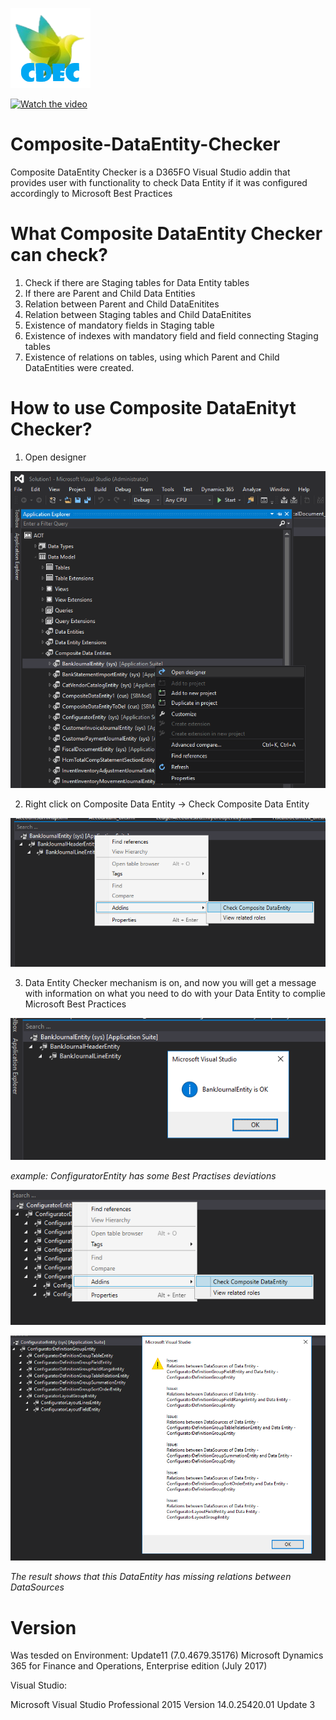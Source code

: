 ![Smart Bird CDEC](https://raw.githubusercontent.com/SmartBusinessLLC/Composite-DataEntity-Checker/master/Images/CDECSmartBird.png)

[![Watch the video](https://raw.github.com/GabLeRoux/WebMole/master/ressources/WebMole_Youtube_Video.png)](http://youtu.be/vt5fpE0bzSY)

# Composite-DataEntity-Checker
Composite DataEntity Checker is a D365FO Visual Studio addin that provides user with functionality to check Data Entity if it was configured accordingly to Microsoft Best Practices
# What Composite DataEntity Checker can check?
1. Check if there are Staging tables for Data Entity tables
2. If there are Parent and Child Data Entities
3. Relation between Parent and Child DataEnitites
4. Relation between Staging tables and Child DataEnitites
5. Existence of mandatory fields in Staging table
6. Existence of indexes with mandatory field and field connecting Staging tables
7. Existence of relations on tables, using which Parent and Child DataEntities were created.
# How to use Composite DataEnityt Checker?

1. Open designer

![Open designer](https://raw.githubusercontent.com/SmartBusinessLLC/Composite-DataEntity-Checker/master/Images/1.png)

2. Right click on Composite Data Entity -> Check Composite Data Entity

![Check Composite Data Entity](https://raw.githubusercontent.com/SmartBusinessLLC/Composite-DataEntity-Checker/master/Images/2.png)

3. Data Entity Checker mechanism is on, and now you will get a message with information on what you need to do with your Data Entity to complie Microsoft Best Practices

![Check Composite Data Entity](https://raw.githubusercontent.com/SmartBusinessLLC/Composite-DataEntity-Checker/master/Images/3.png)

<i>example: ConfiguratorEntity has some Best Practises deviations </i>

![Check Composite Data Entity](https://raw.githubusercontent.com/SmartBusinessLLC/Composite-DataEntity-Checker/master/Images/4.png)

![Check Composite Data Entity](https://raw.githubusercontent.com/SmartBusinessLLC/Composite-DataEntity-Checker/master/Images/5.png)

<i>The result shows that this DataEntity has missing relations between DataSources</i>

# Version
Was tesded on Environment:
Update11 (7.0.4679.35176)
Microsoft Dynamics 365 for Finance and Operations, Enterprise edition (July 2017)

Visual Studio:

Microsoft Visual Studio Professional 2015 Version 14.0.25420.01 Update 3
